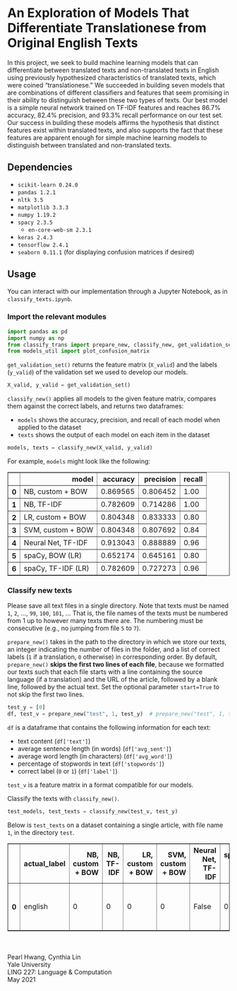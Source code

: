 # An Exploration of Models That Differentiate Translationese from Original English Texts

In this project, we seek to build machine learning models that can differentiate between translated texts and non-translated texts in English using previously hypothesized characteristics of translated texts, which were coined “translationese.” We succeeded in building seven models that are combinations of different classifiers and features that seem promising in their ability to distinguish between these two types of texts. Our best model is a simple neural network trained on TF-IDF features and reaches 86.7% accuracy, 82.4% precision, and 93.3% recall performance on our test set. Our success in building these models affirms the hypothesis that distinct features exist within translated texts, and also supports the fact that these features are apparent enough for simple machine learning models to distinguish between translated and non-translated texts.

## Dependencies

* ```scikit-learn 0.24.0```
* ```pandas 1.2.1```
* ```nltk 3.5```
* ```matplotlib 3.3.3```
* ```numpy 1.19.2```
* ```spacy 2.3.5```
    * ```en-core-web-sm 2.3.1```
* ```keras 2.4.3```
* ```tensorflow 2.4.1```
* ```seaborn 0.11.1``` (for displaying confusion matrices if desired)

## Usage

You can interact with our implementation through a Jupyter Notebook, as in ```classify_texts.ipynb```.

### Import the relevant modules
```python
import pandas as pd
import numpy as np
from classify_trans import prepare_new, classify_new, get_validation_set
from models_util import plot_confusion_matrix
```

```get_validation_set()``` returns the feature matrix (```X_valid```) and the labels (```y_valid```) of the validation set we used to develop our models.

```python
X_valid, y_valid = get_validation_set()
```

```classify_new()``` applies all models to the given feature matrix, compares them against the correct labels, and returns two dataframes:
* ```models``` shows the accuracy, precision, and recall of each model when applied to the dataset
* ```texts``` shows the output of each model on each item in the dataset

```python
models, texts = classify_new(X_valid, y_valid)
```

For example, ```models``` might look like the following:

<div>

<table border="1" class="dataframe">
  <thead>
    <tr style="text-align: right;">
      <th></th>
      <th>model</th>
      <th>accuracy</th>
      <th>precision</th>
      <th>recall</th>
    </tr>
  </thead>
  <tbody>
    <tr>
      <th>0</th>
      <td>NB, custom + BOW</td>
      <td>0.869565</td>
      <td>0.806452</td>
      <td>1.00</td>
    </tr>
    <tr>
      <th>1</th>
      <td>NB, TF-IDF</td>
      <td>0.782609</td>
      <td>0.714286</td>
      <td>1.00</td>
    </tr>
    <tr>
      <th>2</th>
      <td>LR, custom + BOW</td>
      <td>0.804348</td>
      <td>0.833333</td>
      <td>0.80</td>
    </tr>
    <tr>
      <th>3</th>
      <td>SVM, custom + BOW</td>
      <td>0.804348</td>
      <td>0.807692</td>
      <td>0.84</td>
    </tr>
    <tr>
      <th>4</th>
      <td>Neural Net, TF-IDF</td>
      <td>0.913043</td>
      <td>0.888889</td>
      <td>0.96</td>
    </tr>
    <tr>
      <th>5</th>
      <td>spaCy, BOW (LR)</td>
      <td>0.652174</td>
      <td>0.645161</td>
      <td>0.80</td>
    </tr>
    <tr>
      <th>6</th>
      <td>spaCy, TF-IDF (LR)</td>
      <td>0.782609</td>
      <td>0.727273</td>
      <td>0.96</td>
    </tr>
  </tbody>
</table>
</div>

### Classify new texts

Please save all text files in a single directory. Note that texts must be named ```1```, ```2```, ..., ```99```, ```100```, ```101```, ... That is, the file names of the texts must be numbered from 1 up to however many texts there are. The numbering must be consecutive (e.g., no jumping from file ```5``` to ```7```).

```prepare_new()``` takes in the path to the directory in which we store our texts, an integer indicating the number of files in the folder, and a list of correct labels (```1``` if a translation, ```0``` otherwise) in corresponding order. By default, ```prepare_new()``` **skips the first two lines of each file**, because we formatted our texts such that each file starts with a line containing the source language (if a translation) and the URL of the article, followed by a blank line, followed by the actual text. Set the optional parameter ```start=True``` to not skip the first two lines.

```python
test_y = [0]
df, test_v = prepare_new("test", 1, test_y)  # prepare_new("test", 1, test_y, start=True)
```

```df``` is a dataframe that contains the following information for each text:
* text content (```df['text']```)
* average sentence length (in words) (```df['avg_sent']```)
* average word length (in characters) (```df['avg_word']```)
* percentage of stopwords in text (```df['stopwords']```)
* correct label (```0``` or ```1```) (```df['label']```)

```test_v``` is a feature matrix in a format compatible for our models.

Classify the texts with ```classify_new()```.

```python
test_models, test_texts = classify_new(test_v, test_y)
```

Below is ```test_texts``` on a dataset containing a single article, with file name ```1```, in the directory ```test```.

<div>
<style scoped>
    .dataframe tbody tr th:only-of-type {
        vertical-align: middle;
    }

    .dataframe tbody tr th {
        vertical-align: top;
    }

    .dataframe thead th {
        text-align: right;
    }
</style>
<table border="1" class="dataframe">
  <thead>
    <tr style="text-align: right;">
      <th></th>
      <th>actual_label</th>
      <th>NB, custom + BOW</th>
      <th>NB, TF-IDF</th>
      <th>LR, custom + BOW</th>
      <th>SVM, custom + BOW</th>
      <th>Neural Net, TF-IDF</th>
      <th>spaCy, BOW (LR)</th>
      <th>spaCy, TF-IDF (LR)</th>
      <th>file</th>
      <th>text</th>
    </tr>
  </thead>
  <tbody>
    <tr>
      <th>0</th>
      <td>english</td>
      <td>0</td>
      <td>0</td>
      <td>0</td>
      <td>0</td>
      <td>False</td>
      <td>0</td>
      <td>0</td>
      <td>test_01</td>
      <td>This article fell in our laps completely by su...</td>
    </tr>
  </tbody>
</table>
</div>


\
\
Pearl Hwang, Cynthia Lin  
Yale University  
LING 227: Language & Computation  
May 2021

